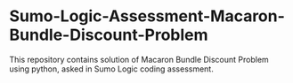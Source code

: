 # Sumo-Logic-Assessment-Macaron-Bundle-Discount-Problem
This repository contains solution of Macaron Bundle Discount Problem using python, asked in Sumo Logic coding assessment.
